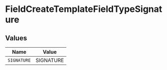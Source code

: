 # FieldCreateTemplateFieldTypeSignature


## Values

| Name        | Value       |
| ----------- | ----------- |
| `SIGNATURE` | SIGNATURE   |